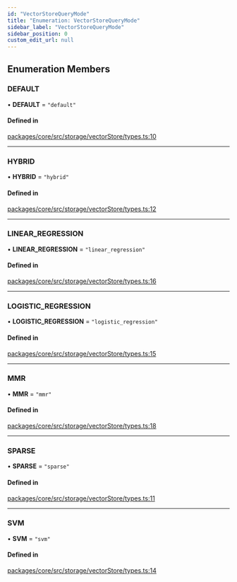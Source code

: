 ```yaml
---
id: "VectorStoreQueryMode"
title: "Enumeration: VectorStoreQueryMode"
sidebar_label: "VectorStoreQueryMode"
sidebar_position: 0
custom_edit_url: null
---
```


## Enumeration Members

### DEFAULT

• **DEFAULT** = `"default"`

#### Defined in

[packages/core/src/storage/vectorStore/types.ts:10](https://github.com/run-llama/LlamaIndexTS/blob/f0be933/packages/core/src/storage/vectorStore/types.ts#L10)

---

### HYBRID

• **HYBRID** = `"hybrid"`

#### Defined in

[packages/core/src/storage/vectorStore/types.ts:12](https://github.com/run-llama/LlamaIndexTS/blob/f0be933/packages/core/src/storage/vectorStore/types.ts#L12)

---

### LINEAR_REGRESSION

• **LINEAR_REGRESSION** = `"linear_regression"`

#### Defined in

[packages/core/src/storage/vectorStore/types.ts:16](https://github.com/run-llama/LlamaIndexTS/blob/f0be933/packages/core/src/storage/vectorStore/types.ts#L16)

---

### LOGISTIC_REGRESSION

• **LOGISTIC_REGRESSION** = `"logistic_regression"`

#### Defined in

[packages/core/src/storage/vectorStore/types.ts:15](https://github.com/run-llama/LlamaIndexTS/blob/f0be933/packages/core/src/storage/vectorStore/types.ts#L15)

---

### MMR

• **MMR** = `"mmr"`

#### Defined in

[packages/core/src/storage/vectorStore/types.ts:18](https://github.com/run-llama/LlamaIndexTS/blob/f0be933/packages/core/src/storage/vectorStore/types.ts#L18)

---

### SPARSE

• **SPARSE** = `"sparse"`

#### Defined in

[packages/core/src/storage/vectorStore/types.ts:11](https://github.com/run-llama/LlamaIndexTS/blob/f0be933/packages/core/src/storage/vectorStore/types.ts#L11)

---

### SVM

• **SVM** = `"svm"`

#### Defined in

[packages/core/src/storage/vectorStore/types.ts:14](https://github.com/run-llama/LlamaIndexTS/blob/f0be933/packages/core/src/storage/vectorStore/types.ts#L14)
